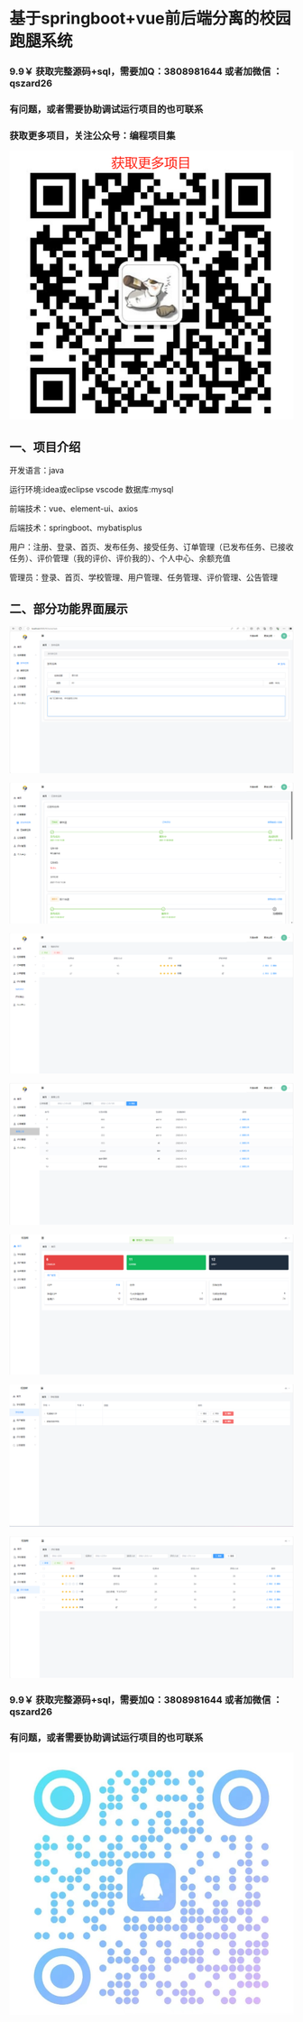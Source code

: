 # 基于springboot+vue前后端分离的校园跑腿系统

### 9.9￥ 获取完整源码+sql，需要加Q：3808981644  或者加微信 ：qszard26
### 有问题，或者需要协助调试运行项目的也可联系
### 获取更多项目，关注公众号：编程项目集

![img.png](img.png)

## 一、项目介绍

开发语言：java

运行环境:idea或eclipse vscode 数据库:mysql

前端技术：vue、element-ui、axios

后端技术：springboot、mybatisplus

用户：注册、登录、首页、发布任务、接受任务、订单管理（已发布任务、已接收任务）、评价管理（我的评价、评价我的）、个人中心、余额充值

管理员：登录、首页、学校管理、用户管理、任务管理、评价管理、公告管理

## 二、部分功能界面展示

![img.png](imgs/img.png)

![img_1.png](imgs/img_1.png)

![img_2.png](imgs/img_2.png)

![img_3.png](imgs/img_3.png)

![img_4.png](imgs/img_4.png)

![img_5.png](imgs/img_5.png)

![img_6.png](imgs/img_6.png)

### 9.9￥ 获取完整源码+sql，需要加Q：3808981644  或者加微信 ：qszard26
### 有问题，或者需要协助调试运行项目的也可联系

![img_7.png](imgs/img_7.png)
